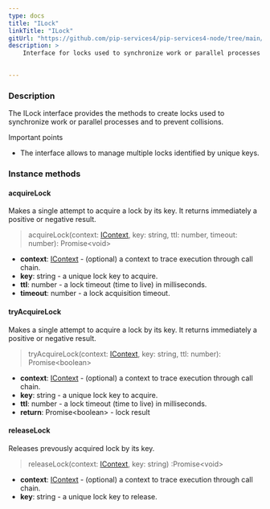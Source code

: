 ```yaml
---
type: docs
title: "ILock"
linkTitle: "ILock"
gitUrl: "https://github.com/pip-services4/pip-services4-node/tree/main/pip-services4-logic-node"
description: >
    Interface for locks used to synchronize work or parallel processes and to prevent collisions.

    
---
```


### Description

The ILock interface provides the methods to create locks used to synchronize work or parallel processes and to prevent collisions.

Important points

- The interface allows to manage multiple locks identified by unique keys. 

### Instance methods

#### acquireLock
Makes a single attempt to acquire a lock by its key.
It returns immediately a positive or negative result.

> acquireLock(context: [IContext](../../../components/context/icontext), key: string, ttl: number, timeout: number): Promise\<void\>

- **context**: [IContext](../../../components/context/icontext) - (optional) a context to trace execution through call chain.
- **key**: string - a unique lock key to acquire.
- **ttl**: number - a lock timeout (time to live) in milliseconds.
- **timeout**: number - a lock acquisition timeout.



#### tryAcquireLock
Makes a single attempt to acquire a lock by its key.
It returns immediately a positive or negative result.

> tryAcquireLock(context: [IContext](../../../components/context/icontext), key: string, ttl: number): Promise\<boolean\>

- **context**: [IContext](../../../components/context/icontext) - (optional) a context to trace execution through call chain.
- **key**: string - a unique lock key to acquire.
- **ttl**: number - a lock timeout (time to live) in milliseconds.
- **return**: Promise\<boolean\> - lock result


#### releaseLock
Releases prevously acquired lock by its key.

> releaseLock(context: [IContext](../../../components/context/icontext), key: string) :Promise\<void\>

- **context**: [IContext](../../../components/context/icontext) - (optional) a context to trace execution through call chain.
- **key**: string - a unique lock key to release.
